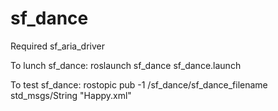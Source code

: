# sf_dance
Required sf_aria_driver

To lunch sf_dance:
    roslaunch sf_dance sf_dance.launch

To test sf_dance:
    rostopic pub -1 /sf_dance/sf_dance_filename std_msgs/String "Happy.xml"
